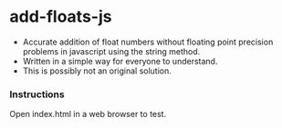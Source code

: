 # add-floats-js
- Accurate addition of float numbers without floating point precision problems in javascript using the string method.
- Written in a simple way for everyone to understand.
- This is possibly not an original solution.

### Instructions
Open index.html in a web browser to test.